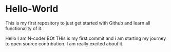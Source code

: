 # Hello-World
This is my first repository to just get started with Github and learn all functionality of it.

Hello I am N-coder BOt THis is my first commit and i am starting my journey to open source contribution.
I am really excited about it.
